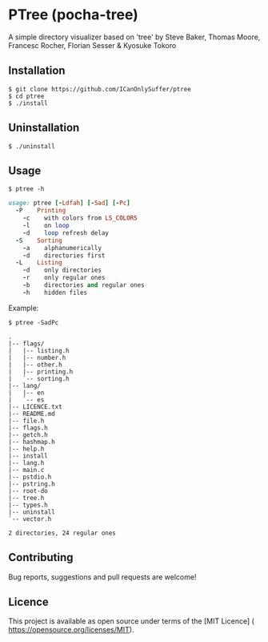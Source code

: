 # PTree (pocha-tree)

A simple directory visualizer based on 'tree' by
Steve Baker, Thomas Moore, Francesc Rocher, Florian Sesser & Kyosuke Tokoro

## Installation

```shell
$ git clone https://github.com/ICanOnlySuffer/ptree
$ cd ptree
$ ./install
```

## Uninstallation

```shell
$ ./uninstall
```

## Usage

```shell
$ ptree -h
```

```ruby
usage: ptree [-Ldfah] [-Sad] [-Pc]
  -P    Printing
    -c    with colors from LS_COLORS
    -l    on loop
    -d    loop refresh delay
  -S    Sorting
    -a    alphanumerically
    -d    directories first
  -L    Listing
    -d    only directories
    -r    only regular ones
    -b    directories and regular ones
    -h    hidden files
```

Example:

```
$ ptree -SadPc
```

```
.
|-- flags/
|   |-- listing.h
|   |-- number.h
|   |-- other.h
|   |-- printing.h
|   `-- sorting.h
|-- lang/
|   |-- en
|   `-- es
|-- LICENCE.txt
|-- README.md
|-- file.h
|-- flags.h
|-- getch.h
|-- hashmap.h
|-- help.h
|-- install
|-- lang.h
|-- main.c
|-- pstdio.h
|-- pstring.h
|-- root-do
|-- tree.h
|-- types.h
|-- uninstall
`-- vector.h

2 directories, 24 regular ones
```

## Contributing

Bug reports, suggestions and pull requests are welcome!

## Licence

This project is available as open source under terms of the [MIT Licence] (
	https://opensource.org/licenses/MIT).







